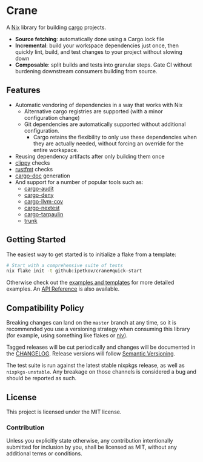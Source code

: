 # Crane

A [Nix] library for building [cargo] projects.

* **Source fetching**: automatically done using a Cargo.lock file
* **Incremental**: build your workspace dependencies just once, then quickly lint,
  build, and test changes to your project without slowing down
* **Composable**: split builds and tests into granular steps. Gate CI without
  burdening downstream consumers building from source.

## Features

* Automatic vendoring of dependencies in a way that works with Nix
  - Alternative cargo registries are supported (with a minor configuration
    change)
  - Git dependencies are automatically supported without additional
    configuration.
    - Cargo retains the flexibility to only use these dependencies when they are
      actually needed, without forcing an override for the entire workspace.
* Reusing dependency artifacts after only building them once
* [clippy] checks
* [rustfmt] checks
* [cargo-doc] generation
* And support for a number of popular tools such as:
  - [cargo-audit]
  - [cargo-deny]
  - [cargo-llvm-cov]
  - [cargo-nextest]
  - [cargo-tarpaulin]
  - [trunk]

## Getting Started

The easiest way to get started is to initialize a flake from a template:

```sh
# Start with a comprehensive suite of tests
nix flake init -t github:ipetkov/crane#quick-start
```

Otherwise check out the [examples and templates] for more detailed examples. An
[API Reference] is also available.

## Compatibility Policy

Breaking changes can land on the `master` branch at any time, so it is
recommended you use a versioning strategy when consuming this library (for
example, using something like flakes or [niv]).

Tagged releases will be cut periodically and changes will be documented in the
[CHANGELOG]. Release versions will follow [Semantic Versioning].

The test suite is run against the latest stable nixpkgs release, as well as
`nixpkgs-unstable`. Any breakage on those channels is considered a bug and
should be reported as such.

## License

This project is licensed under the MIT license.

### Contribution

Unless you explicitly state otherwise, any contribution intentionally submitted
for inclusion by you, shall be licensed as MIT, without any additional terms or
conditions.

[API reference]: https://crane.dev/API.html
[cargo-audit]: https://rustsec.org/
[cargo-deny]: https://github.com/EmbarkStudios/cargo-deny
[cargo-doc]: https://doc.rust-lang.org/cargo/commands/cargo-doc.html
[cargo]: https://doc.rust-lang.org/cargo/
[cargo-llvm-cov]: https://github.com/taiki-e/cargo-llvm-cov
[cargo-nextest]: https://nexte.st/
[cargo-tarpaulin]: https://github.com/xd009642/tarpaulin
[CHANGELOG]: ./CHANGELOG.md
[clippy]: https://github.com/rust-lang/rust-clippy
[custom-toolchain]: ./examples/custom-toolchain/flake.nix
[examples and templates]: https://crane.dev/getting-started.html
[niv]: https://github.com/nmattia/niv
[Nix]: https://nixos.org/
[rustfmt]: https://github.com/rust-lang/rustfmt
[Semantic Versioning]: http://semver.org/spec/v2.0.0.html
[Trunk]: https://trunkrs.dev/

